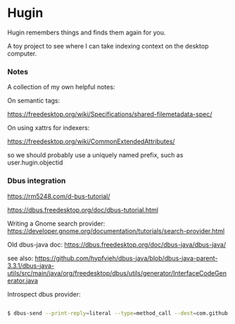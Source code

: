 # Hugin

Hugin remembers things and finds them again for you.

A toy project to see where I can take indexing context on the desktop computer.

### Notes

A collection of my own helpful notes:

On semantic tags:

https://freedesktop.org/wiki/Specifications/shared-filemetadata-spec/

On using xattrs for indexers:

https://freedesktop.org/wiki/CommonExtendedAttributes/

so we should probably use a uniquely named prefix, such as user.hugin.objectid

### Dbus integration

https://rm5248.com/d-bus-tutorial/

https://dbus.freedesktop.org/doc/dbus-tutorial.html

Writing a Gnome search provider:
https://developer.gnome.org/documentation/tutorials/search-provider.html

Old dbus-java doc:
https://dbus.freedesktop.org/doc/dbus-java/dbus-java/

see also:
https://github.com/hypfvieh/dbus-java/blob/dbus-java-parent-3.3.1/dbus-java-utils/src/main/java/org/freedesktop/dbus/utils/generator/InterfaceCodeGenerator.java

Introspect dbus provider:
```bash

$ dbus-send --print-reply=literal --type=method_call --dest=com.github.esiqveland.Hugin.SearchProvider /com/github/esiqveland/Hugin/SearchProvider org.freedesktop.DBus.Introspectable.Introspect

```
